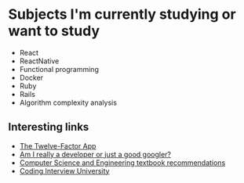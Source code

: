 # Subjects I'm currently studying or want to study

- React
- ReactNative
- Functional programming
- Docker
- Ruby
- Rails
- Algorithm complexity analysis

## Interesting links

- [The Twelve-Factor App](https://12factor.net/)
- [Am I really a developer or just a good googler?](http://www.hanselman.com/blog/AmIReallyADeveloperOrJustAGoodGoogler.aspx)
- [Computer Science and Engineering textbook recommendations](http://4chan-science.wikia.com/wiki/Computer_Science_and_Engineering)
- [Coding Interview University](https://github.com/jwasham/coding-interview-university)
